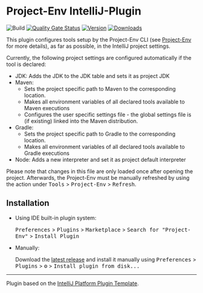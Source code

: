 # Project-Env IntelliJ-Plugin

![Build](https://github.com/Project-Env/project-env-intellij-plugin/workflows/Build/badge.svg)
[![Quality Gate Status](https://sonarcloud.io/api/project_badges/measure?project=Project-Env_project-env-intellij-plugin&metric=alert_status)](https://sonarcloud.io/dashboard?id=Project-Env_project-env-intellij-plugin)
[![Version](https://img.shields.io/jetbrains/plugin/v/15746-project-env.svg)](https://plugins.jetbrains.com/plugin/15746-project-env)
[![Downloads](https://img.shields.io/jetbrains/plugin/d/15746-project-env.svg)](https://plugins.jetbrains.com/plugin/15746-project-env)

<!-- Plugin description -->
This plugin configures tools setup by the Project-Env CLI (see [Project-Env](https://projectenv.io) for more details), as far as possible, in the IntelliJ project settings.

Currently, the following project settings are configured automatically if the tool is declared:
* JDK: Adds the JDK to the JDK table and sets it as project JDK
* Maven: 
  * Sets the project specific path to Maven to the corresponding location.
  * Makes all environment variables of all declared tools available to Maven executions
  * Configures the user specific settings file - the global settings file is (if existing) linked into the Maven distribution.
* Gradle:
  * Sets the project specific path to Gradle to the corresponding location.
  * Makes all environment variables of all declared tools available to Gradle executions
* Node: Adds a new interpreter and set it as project default interpreter

Please note that changes in this file are only loaded once after opening the project. Afterwards, the Project-Env must be manually refreshed by using the action under <kbd>Tools</kbd> > <kbd>Project-Env</kbd> > <kbd>Refresh️</kbd>.

<!-- Plugin description end -->

## Installation

- Using IDE built-in plugin system:
  
  <kbd>Preferences</kbd> > <kbd>Plugins</kbd> > <kbd>Marketplace</kbd> > <kbd>Search for "Project-Env"</kbd> >
  <kbd>Install Plugin</kbd>
  
- Manually:

  Download the [latest release](https://github.com/Project-Env/project-env-intellij-plugin/releases/latest) and install it manually using
  <kbd>Preferences</kbd> > <kbd>Plugins</kbd> > <kbd>⚙️</kbd> > <kbd>Install plugin from disk...</kbd>


---
Plugin based on the [IntelliJ Platform Plugin Template][template].

[template]: https://github.com/JetBrains/intellij-platform-plugin-template
